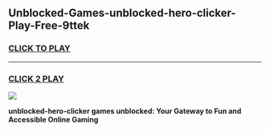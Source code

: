 
## Unblocked-Games-unblocked-hero-clicker-Play-Free-9ttek
<h3>
<a href="https://premium76.site?title=unblocked-hero-clicker&ref=18A1">CLICK TO PLAY</a></h3>
<hr>

<h3>
<a href="https://premium76.site?title=unblocked-hero-clicker&ref=18A1">CLICK 2 PLAY</a>
  
</h3>

<a href="https://premium76.site?title=unblocked-hero-clicker&ref=18A1"><img src="https://clearcache.store/games.png"></a>


**unblocked-hero-clicker games unblocked: Your Gateway to Fun and Accessible Online Gaming**
